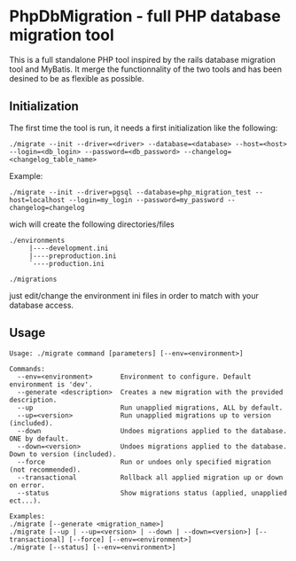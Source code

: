 PhpDbMigration - full PHP database migration tool
=================================================

This is a full standalone PHP tool inspired by the rails database migration tool and MyBatis.
It merge the functionnality of the two tools and has been desined to be as flexible as possible.

Initialization
--------------

The first time the tool is run, it needs a first initialization like the following:

    ./migrate --init --driver=<driver> --database=<database> --host=<host> --login=<db_login> --password=<db_password> --changelog=<changelog_table_name>

Example:

    ./migrate --init --driver=pgsql --database=php_migration_test --host=localhost --login=my_login --password=my_password --changelog=changelog

wich will create the following directories/files

    ./environments
         |----development.ini
         |----preproduction.ini
         `----production.ini

    ./migrations

just edit/change the environment ini files in order to match with your database access.

Usage
-----

    Usage: ./migrate command [parameters] [--env=<environment>]
    
    Commands:
      --env=<environment>       Environment to configure. Default environment is 'dev'.
      --generate <description>  Creates a new migration with the provided description.
      --up                      Run unapplied migrations, ALL by default.
      --up=<version>            Run unapplied migrations up to version (included).
      --down                    Undoes migrations applied to the database. ONE by default.
      --down=<version>          Undoes migrations applied to the database. Down to version (included).
      --force                   Run or undoes only specified migration (not recommended).
      --transactional           Rollback all applied migration up or down on error.
      --status                  Show migrations status (applied, unapplied ect...).

    Examples:
    ./migrate [--generate <migration_name>]
    ./migrate [--up | --up=<version> | --down | --down=<version>] [--transactional] [--force] [--env=<environment>]
    ./migrate [--status] [--env=<environment>]
